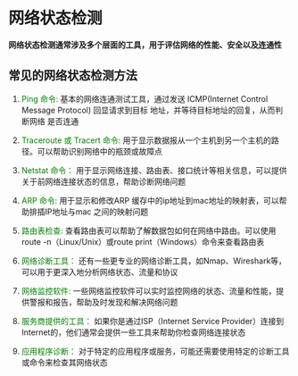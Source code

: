 # 网络状态检测
**网络状态检测通常涉及多个层面的工具，用于评估网络的性能、安全以及连通性**

## 常见的网络状态检测方法
1. <font color=green>Ping 命令:</font> 基本的网络连通测试工具，通过发送 ICMP(Internet Control Message Protocol) 回显请求到目标 地址，并等待目标地址的回复，从而判断网络 是否连通

2. <font color=green>Traceroute 或 Tracert 命令:</font> 用于显示数据报从一个主机到另一个主机的路径。可以帮助识别网络中的瓶颈或故障点

3. <font color=green>Netstat 命令：</font> 用于显示网络连接、路由表、接口统计等相关信息，可以提供关于前网络连接状态的信息，帮助诊断网络问题

4. <font color=green>ARP 命令:</font> 用于显示和修改ARP 缓存中的ip地址到mac地址的映射表，可以帮助排插IP地址与mac 之间的映射问题

5. <font color=green>路由表检查:</font> 查看路由表可以帮助了解数据包如何在网络中路由。可以使用route -n（Linux/Unix）或route print（Windows）命令来查看路由表

6. <font color=green>网络诊断工具：</font> 还有一些更专业的网络诊断工具，如Nmap、Wireshark等，可以用于更深入地分析网络状态、流量和协议

7. <font color=green>网络监控软件:</font> 一些网络监控软件可以实时监控网络的状态、流量和性能，提供警报和报告，帮助及时发现和解决网络问题

8. <font color=green>服务商提供的工具：</font> 如果你是通过ISP（Internet Service Provider）连接到Internet的，他们通常会提供一些工具来帮助你检查网络连接状态

9. <font color=green>应用程序诊断：</font> 对于特定的应用程序或服务，可能还需要使用特定的诊断工具或命令来检查其网络状态